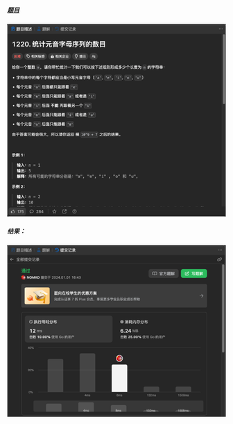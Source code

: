 ##### [题目](https://leetcode.cn/problems/count-vowels-permutation/description/)
![pic](img.png)
##### 结果：
![pic](result.png)